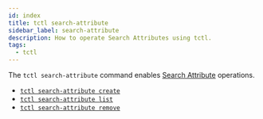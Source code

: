 ```yaml
---
id: index
title: tctl search-attribute
sidebar_label: search-attribute
description: How to operate Search Attributes using tctl.
tags:
  - tctl
---
```


The `tctl search-attribute` command enables [Search Attribute](/concepts/what-is-a-search-attribute) operations.

- [`tctl search-attribute create`](/tctl-next/search-attribute/create)
- [`tctl search-attribute list`](/tctl-next/search-attribute/list)
- [`tctl search-attribute remove`](/tctl-next/search-attribute/remove)
